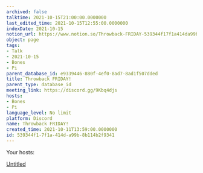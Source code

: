 ```yaml
---
archived: false
talktime: 2021-10-15T21:00:00.0000000
last_edited_time: 2021-10-15T12:55:00.0000000
indexDate: 2021-10-15
notion_url: https://www.notion.so/Throwback-FRIDAY-539344f17f1a414da99b8b114b2f9341
object: page
tags:
- Talk
- 2021-10-15
- Bones
- Pi
parent_database_id: e9339446-880f-4ef0-8ad7-8ad1f507dded
title: Throwback FRIDAY!
parent_type: database_id
meeting_link: https://discord.gg/9Kbq4djs
hosts:
- Bones
- Pi
language_level: No limit
platform: Discord
name: Throwback FRIDAY!
created_time: 2021-10-11T13:59:00.0000000
id: 539344f1-7f1a-414d-a99b-8b114b2f9341
---
```




Your hosts:

[Untitled](https://www.notion.so/482e61b02b9c4456b2b4fe86bb7544c6)   





